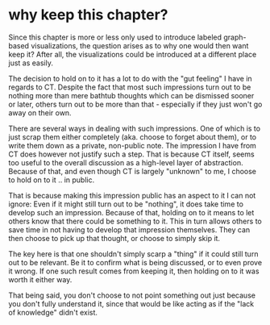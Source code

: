 
<!-- ======================================================================= -->
# why keep this chapter?

Since this chapter is more or less only used to introduce labeled graph-based
visualizations, the question arises as to why one would then want keep it?
After all, the visualizations could be introduced at a different place just
as easily.

The decision to hold on to it has a lot to do with the "gut feeling" I have in
regards to CT. Despite the fact that most such impressions turn out to be
nothing more than mere bathtub thoughts which can be dismissed sooner or later,
others turn out to be more than that - especially if they just won't go away
on their own.

There are several ways in dealing with such impressions. One of which is to
just scrap them either completely (aka. choose to forget about them), or to
write them down as a private, non-public note. The impression I have from CT
does however not justify such a step. That is because CT itself, seems too
useful to the overall discussion as a high-level layer of abstraction. Because
of that, and even though CT is largely "unknown" to me, I choose to hold on
to it .. in public.

That is because making this impression public has an aspect to it I can not
ignore: Even if it might still turn out to be "nothing", it does take time to
develop such an impression. Because of that, holding on to it means to let
others know that there could be something to it. This in turn allows others
to save time in not having to develop that impression themselves. They can
then choose to pick up that thought, or choose to simply skip it.

The key here is that one shouldn't simply scarp a "thing" if it could still
turn out to be relevant. Be it to confirm what is being discussed, or to even
prove it wrong. If one such result comes from keeping it, then holding on to
it was worth it either way.

That being said, you don't choose to not point something out just because you
don't fully understand it, since that would be like acting as if the "lack of
knowledge" didn't exist.
